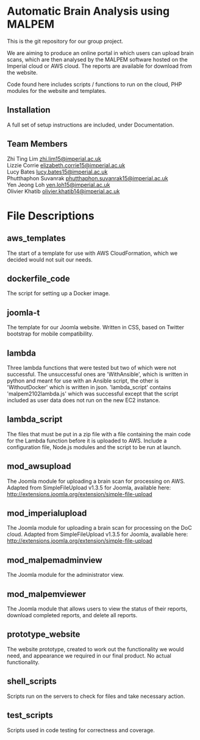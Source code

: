 # Automatic Brain Analysis using MALPEM
This is the git repository for our group project. 

We are aiming to produce an online portal in which users can upload brain scans,
which are then analysed by the MALPEM software hosted on the Imperial cloud or
AWS cloud. The reports are available for download from the website.

Code found here includes scripts / functions to run on the cloud, 
PHP modules for the website and templates.

## Installation
A full set of setup instructions are included, under Documentation.

## Team Members
Zhi Ting Lim zhi.lim15@imperial.ac.uk  
Lizzie Corrie elizabeth.corrie15@imperial.ac.uk  
Lucy Bates lucy.bates15@imperial.ac.uk  
Phutthaphon Suvanrak phutthaphon.suvanrak15@imperial.ac.uk  
Yen Jeong Loh yen.loh15@imperial.ac.uk  
Olivier Khatib olivier.khatib14@imperial.ac.uk  

# File Descriptions
## aws_templates
The start of a template for use with AWS CloudFormation, which we decided 
would not suit our needs.

## dockerfile_code
The script for setting up a Docker image. 

## joomla-t
The template for our Joomla website. Written in CSS, based on Twitter
bootstrap for mobile compatibility.

## lambda
Three lambda functions that were tested but two of which were not successful. 
The unsuccessful ones are 'WithAnsible', which is written in python and meant 
for use with an Ansible script, the other is 'WithoutDocker' which is
written in json. 'lambda_script' contains 'malpem2102lambda.js' which was 
successful except that the script included as user data does not run on the new
EC2 instance.

## lambda_script
The files that must be put in a zip file with a file containing the main
code for the Lambda function before it is uploaded to AWS. Include a 
configuration file, Node.js modules and the script to be run at launch.

## mod_awsupload
The Joomla module for uploading a brain scan for processing on AWS.
Adapted from SimpleFileUpload v1.3.5 for Joomla, available here: 
http://extensions.joomla.org/extension/simple-file-upload 

## mod_imperialupload
The Joomla module for uploading a brain scan for processing on the DoC cloud.
Adapted from SimpleFileUpload v1.3.5 for Joomla, available here: 
http://extensions.joomla.org/extension/simple-file-upload

## mod_malpemadminview
The Joomla module for the administrator view.

## mod_malpemviewer
The Joomla module that allows users to view the status of their reports,
download completed reports, and delete all reports.

## prototype_website
The website prototype, created to work out the functionality we would need,
and appearance we required in our final product. No actual functionality.

## shell_scripts
Scripts run on the servers to check for files and take necessary action.

## test_scripts
Scripts used in code testing for correctness and coverage.

